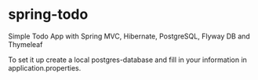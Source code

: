 # spring-todo
Simple Todo App with Spring MVC, Hibernate, PostgreSQL, Flyway DB and Thymeleaf

To set it up create a local postgres-database and fill in your information in application.properties. 